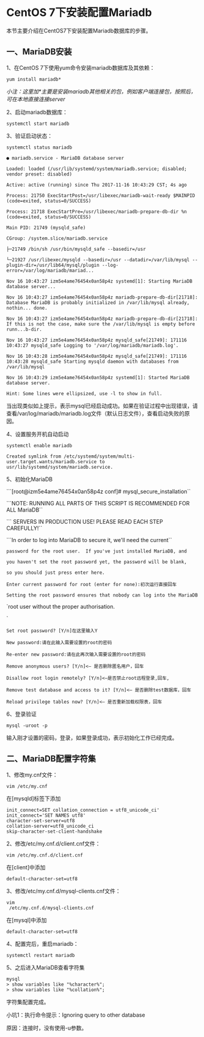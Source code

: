 # CentOS 7下安装配置Mariadb

本节主要介绍在CentOS7下安装配置Mariadb数据库的步骤。

## 一、MariaDB安装

1、在CentOS 7下使用yum命令安装mariadb数据库及其依赖：

`yum install mariadb*`

_小注：这里加\*主要是安装mariadb其他相关的包，例如客户端连接包，按照后，可在本地直接连接server_

2、启动mariadb数据库：

`systemctl start mariadb`

3、验证启动状态：

`systemctl status mariadb`

`● mariadb.service - MariaDB database server`

`Loaded: loaded (/usr/lib/systemd/system/mariadb.service; disabled; vendor preset: disabled)`

`Active: active (running) since Thu 2017-11-16 10:43:29 CST; 4s ago`

`Process: 21750 ExecStartPost=/usr/libexec/mariadb-wait-ready $MAINPID (code=exited, status=0/SUCCESS)`

`Process: 21718 ExecStartPre=/usr/libexec/mariadb-prepare-db-dir %n (code=exited, status=0/SUCCESS)`

`Main PID: 21749 (mysqld_safe)`

`CGroup: /system.slice/mariadb.service`

`├─21749 /bin/sh /usr/bin/mysqld_safe --basedir=/usr`

`└─21927 /usr/libexec/mysqld --basedir=/usr --datadir=/var/lib/mysql --plugin-dir=/usr/lib64/mysql/plugin --log-error=/var/log/mariadb/mariad...`

`Nov 16 10:43:27 izm5e4ame76454x0an58p4z systemd[1]: Starting MariaDB database server...`

`Nov 16 10:43:27 izm5e4ame76454x0an58p4z mariadb-prepare-db-dir[21718]: Database MariaDB is probably initialized in /var/lib/mysql already, nothin... done.`

`Nov 16 10:43:27 izm5e4ame76454x0an58p4z mariadb-prepare-db-dir[21718]: If this is not the case, make sure the /var/lib/mysql is empty before runn...b-dir.`

`Nov 16 10:43:27 izm5e4ame76454x0an58p4z mysqld_safe[21749]: 171116 10:43:27 mysqld_safe Logging to '/var/log/mariadb/mariadb.log'.`

`Nov 16 10:43:28 izm5e4ame76454x0an58p4z mysqld_safe[21749]: 171116 10:43:28 mysqld_safe Starting mysqld daemon with databases from /var/lib/mysql`

`Nov 16 10:43:29 izm5e4ame76454x0an58p4z systemd[1]: Started MariaDB database server.`

`Hint: Some lines were ellipsized, use -l to show in full.`

当出现类似如上提示，表示mysql已经启动成功。如果在验证过程中出现错误，请查看/var/log/mariadb/mariadb.log文件（默认日志文件），查看启动失败的原因。

4、设置服务开机自动启动

`systemctl enable mariadb`

`Created symlink from /etc/systemd/system/multi-user.target.wants/mariadb.service to usr/lib/systemd/system/mariadb.service.`

5、初始化MariaDB

```[root@izm5e4ame76454x0an58p4z conf]# mysql_secure_installation``

```NOTE: RUNNING ALL PARTS OF THIS SCRIPT IS RECOMMENDED FOR ALL MariaDB``

```      SERVERS IN PRODUCTION USE!  PLEASE READ EACH STEP CAREFULLY!``

```In order to log into MariaDB to secure it, we'll need the current``

`password for the root user.  If you've just installed MariaDB, and`

`you haven't set the root password yet, the password will be blank,`

`so you should just press enter here.`

`Enter current password for root (enter for none):初次运行直接回车`

`Setting the root password ensures that nobody can log into the MariaDB`

\`root user without the proper authorisation.

\`

`Set root password? [Y/n]在这里输入Y`

`New password:请在此输入需要设置的root的密码`

`Re-enter new password:请在此再次输入需要设置的root的密码`

`Remove anonymous users? [Y/n]<– 是否删除匿名用户，回车`

`Disallow root login remotely? [Y/n]<–是否禁止root远程登录,回车,`

`Remove test database and access to it? [Y/n]<– 是否删除test数据库，回车`

`Reload privilege tables now? [Y/n]<– 是否重新加载权限表，回车`

6、登录验证

`mysql -uroot -p`

输入刚才设置的密码，登录，如果登录成功，表示初始化工作已经完成。

## 二、MariaDB配置字符集

1、修改my.cnf文件：

```bash
vim /etc/my.cnf
```

在\[mysqld\]标签下添加

```
init_connect=SET collation_connection = utf8_unicode_ci'
init_connect='SET NAMES utf8'
character-set-server=utf8 
collation-server=utf8_unicode_ci 
skip-character-set-client-handshake
```

2、修改/etc/my.cnf.d/client.cnf文件：

```
vim /etc/my.cnf.d/client.cnf
```

在\[client\]中添加

```
default-character-set=utf8
```

3、修改/etc/my.cnf.d/mysql-clients.cnf文件：

```
vim
 /etc/my.cnf.d/mysql-clients.cnf
```

在\[mysql\]中添加

```
default-character-set=utf8
```

4、配置完后，重启mariadb：

```
systemctl restart mariadb
```

5、之后进入MariaDB查看字符集

```
mysql
> show variables like "%character%";
> show variables like "%collation%";
```

字符集配置完成。

小坑1：执行命令提示：Ignoring query to other database

原因：连接时，没有使用-u参数。

